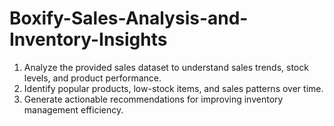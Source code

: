 # Boxify-Sales-Analysis-and-Inventory-Insights
1. Analyze the provided sales dataset to understand sales trends, stock levels, and product performance.
2. Identify popular products, low-stock items, and sales patterns over time.
3. Generate actionable recommendations for improving inventory management efficiency.
